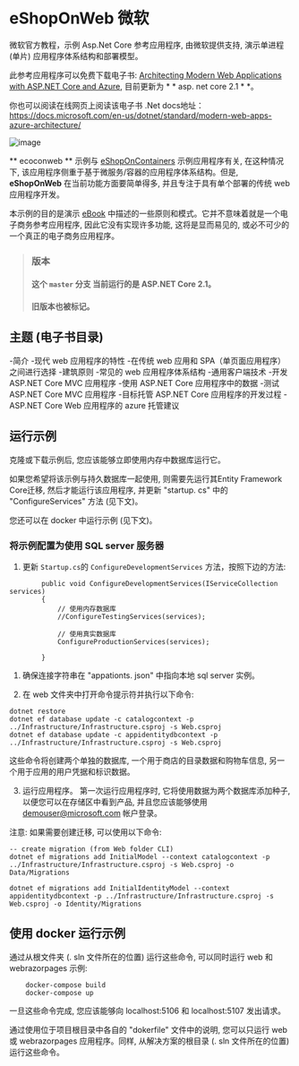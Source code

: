 # eShopOnWeb 微软

微软官方教程，示例 Asp.Net Core 参考应用程序, 由微软提供支持, 演示单进程 (单片) 应用程序体系结构和部署模型。 

此参考应用程序可以免费下载电子书: [Architecting Modern Web Applications with ASP.NET Core and Azure](https://aka.ms/webappebook), 目前更新为 * * asp. net core 2.1 * *。

你也可以阅读在线网页上阅读该电子书 .Net docs地址：
https://docs.microsoft.com/en-us/dotnet/standard/modern-web-apps-azure-architecture/

![image](https://user-images.githubusercontent.com/1712635/42467632-449688c2-8367-11e8-9323-81ab50a66006.png)

** ecoconweb ** 示例与 [eShopOnContainers](https://github.com/dotnet/eShopOnContainers) 示例应用程序有关, 在这种情况下, 该应用程序侧重于基于微服务/容器的应用程序体系结构。但是, **eShopOnWeb** 在当前功能方面要简单得多, 并且专注于具有单个部署的传统 web 应用程序开发。

本示例的目的是演示 [eBook](https://aka.ms/webappebook) 中描述的一些原则和模式。它并不意味着就是一个电子商务参考应用程序, 因此它没有实现许多功能, 这将是显而易见的, 或必不可少的一个真正的电子商务应用程序。

> ### 版本
> #### 这个 `master` 分支 当前运行的是 ASP.NET Core 2.1。
> #### 旧版本也被标记。

## 主题 (电子书目录)

-简介
-现代 web 应用程序的特性
-在传统 web 应用和 SPA（单页面应用程序） 之间进行选择
-建筑原则
-常见的 web 应用程序体系结构
-通用客户端技术
-开发 ASP.NET Core MVC 应用程序
-使用 ASP.NET Core 应用程序中的数据
-测试 ASP.NET Core MVC 应用程序
-目标托管 ASP.NET Core 应用程序的开发过程
-ASP.NET Core Web 应用程序的 azure 托管建议

## 运行示例

克隆或下载示例后, 您应该能够立即使用内存中数据库运行它。

如果您希望将该示例与持久数据库一起使用, 则需要先运行其Entity Framework Core迁移, 然后才能运行该应用程序, 并更新 "startup. cs" 中的 "ConfigureServices" 方法 (见下文)。

您还可以在 docker 中运行示例 (见下文)。

### 将示例配置为使用 SQL server 服务器

1. 更新 `Startup.cs`的 `ConfigureDevelopmentServices` 方法，按照下边的方法:

```
        public void ConfigureDevelopmentServices(IServiceCollection services)
        {
            // 使用内存数据库
            //ConfigureTestingServices(services);

            // 使用真实数据库
            ConfigureProductionServices(services);

        }
```

1. 确保连接字符串在 "appationts. json" 中指向本地 sql server 实例。

2. 在 web 文件夹中打开命令提示符并执行以下命令:

```
dotnet restore
dotnet ef database update -c catalogcontext -p ../Infrastructure/Infrastructure.csproj -s Web.csproj
dotnet ef database update -c appidentitydbcontext -p ../Infrastructure/Infrastructure.csproj -s Web.csproj
```

这些命令将创建两个单独的数据库, 一个用于商店的目录数据和购物车信息, 另一个用于应用的用户凭据和标识数据。

3. 运行应用程序。
第一次运行应用程序时, 它将使用数据为两个数据库添加种子, 以便您可以在存储区中看到产品, 并且您应该能够使用 demouser@microsoft.com 帐户登录。

注意: 如果需要创建迁移, 可以使用以下命令:
```
-- create migration (from Web folder CLI)
dotnet ef migrations add InitialModel --context catalogcontext -p ../Infrastructure/Infrastructure.csproj -s Web.csproj -o Data/Migrations

dotnet ef migrations add InitialIdentityModel --context appidentitydbcontext -p ../Infrastructure/Infrastructure.csproj -s Web.csproj -o Identity/Migrations
```

## 使用 docker 运行示例

通过从根文件夹 (. sln 文件所在的位置) 运行这些命令, 可以同时运行 web 和 webrazorpages 示例:

```
    docker-compose build
    docker-compose up
```

一旦这些命令完成, 您应该能够向 localhost:5106 和 localhost:5107 发出请求。

通过使用位于项目根目录中各自的 "dokerfile" 文件中的说明, 您可以只运行 web 或 webrazorpages 应用程序。同样, 从解决方案的根目录 (. sln 文件所在的位置) 运行这些命令。
